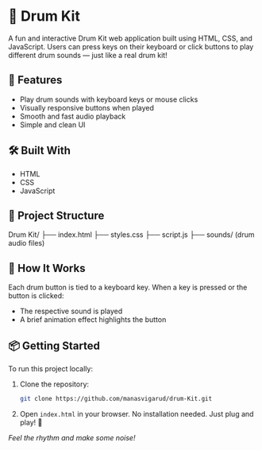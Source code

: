 # 🥁 Drum Kit
A fun and interactive Drum Kit web application built using HTML, CSS, and JavaScript. Users can press keys on their keyboard or click buttons to play different drum sounds — just like a real drum kit!

## 🚀 Features
- Play drum sounds with keyboard keys or mouse clicks
- Visually responsive buttons when played
- Smooth and fast audio playback
- Simple and clean UI

## 🛠️ Built With
- HTML
- CSS
- JavaScript

## 📂 Project Structure
Drum Kit/
├── index.html
├── styles.css
├── script.js
├── sounds/ (drum audio files)

## 🧠 How It Works
Each drum button is tied to a keyboard key. When a key is pressed or the button is clicked:
- The respective sound is played
- A brief animation effect highlights the button

## 📦 Getting Started
To run this project locally:

1. Clone the repository:
    ```bash
   git clone https://github.com/manasvigarud/drum-Kit.git
    
2. Open `index.html` in your browser.
   No installation needed. Just plug and play! 🥁

   
*Feel the rhythm and make some noise!*
